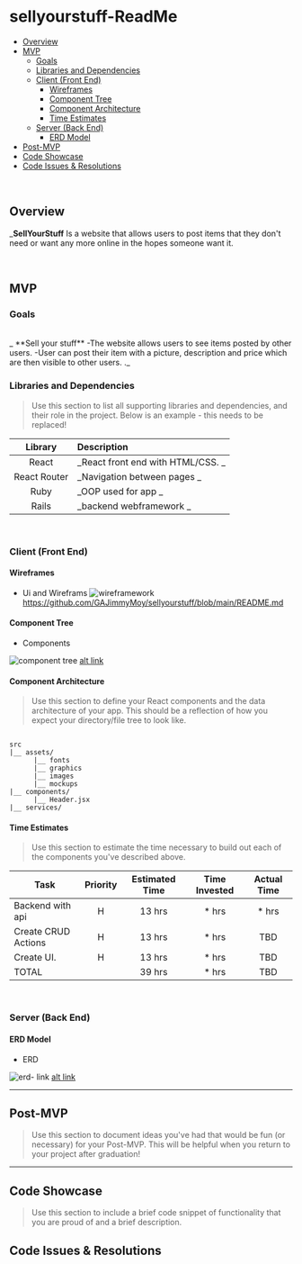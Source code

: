 # sellyourstuff-ReadMe


- [Overview](#overview)
- [MVP](#mvp)
  - [Goals](#goals)
  - [Libraries and Dependencies](#libraries-and-dependencies)
  - [Client (Front End)](#client-front-end)
    - [Wireframes](#wireframes)
    - [Component Tree](#component-tree)
    - [Component Architecture](#component-architecture)
    - [Time Estimates](#time-estimates)
  - [Server (Back End)](#server-back-end)
    - [ERD Model](#erd-model)
- [Post-MVP](#post-mvp)
- [Code Showcase](#code-showcase)
- [Code Issues & Resolutions](#code-issues--resolutions)

<br>

## Overview

_**SellYourStuff** Is a website that allows users to post items that they don't need or want any more online in the hopes someone want it. 

<br>

## MVP

### Goals
<br>
_ **Sell your stuff** 
    -The website allows users to see items posted by other users.
    -User can post their item with a picture, description and price which are then visible to other users.
    ._
<br>

### Libraries and Dependencies

> Use this section to list all supporting libraries and dependencies, and their role in the project. Below is an example - this needs to be replaced!

|     Library      | Description                                |
| :--------------: | :----------------------------------------- |
|      React       | _React front end with HTML/CSS.          _ |
|   React Router   | _Navigation between pages                _ |
|       Ruby       | _OOP used for app                        _ |
|     Rails        | _backend webframework                    _ |


<br>

### Client (Front End)

#### Wireframes
> 

- Ui and Wireframs
![wireframework](https://whimsical.com/sellyourstuff-6ELs8YTiwbVeW4PXKGJgyD)
https://github.com/GAJimmyMoy/sellyourstuff/blob/main/README.md


#### Component Tree

- Components

![component tree](https://lucid.app/lucidchart/deec78f8-cb54-413b-bb51-c9935722bef8/edit?viewport_loc=-11%2C5%2C1792%2C1117%2C0_0&invitationId=inv_7e116a89-90b1-4144-82e2-168a30fdee6a)
[alt link](https://imgur.com/TDsbrzK)

#### Component Architecture

> Use this section to define your React components and the data architecture of your app. This should be a reflection of how you expect your directory/file tree to look like. 

``` structure

src
|__ assets/
      |__ fonts
      |__ graphics
      |__ images
      |__ mockups
|__ components/
      |__ Header.jsx
|__ services/

```

#### Time Estimates

> Use this section to estimate the time necessary to build out each of the components you've described above.

| Task                | Priority | Estimated Time | Time Invested | Actual Time |
| ------------------- | :------: | :------------: | :-----------: | :---------: |
| Backend with api    |    H     |     13 hrs     |     * hrs     |    * hrs    |
| Create CRUD Actions |    H     |     13 hrs     |     * hrs     |     TBD     |
| Create UI.          |    H     |     13 hrs     |     * hrs     |     TBD     |
| TOTAL               |          |     39 hrs     |     * hrs     |     TBD     |



<br>

### Server (Back End)

#### ERD Model

- ERD

![erd- link](https://lucid.app/lucidchart/5e74bc95-3bfd-49df-8b5a-5ac36f6c09c6/edit?viewport_loc=-286%2C-137%2C2194%2C1368%2C0_0&invitationId=inv_90d5284d-146e-4a2f-80f5-695cfcddf28e)
[alt link](https://imgur.com/mCtuGot)
<br>

***

## Post-MVP

> Use this section to document ideas you've had that would be fun (or necessary) for your Post-MVP. This will be helpful when you return to your project after graduation!

***

## Code Showcase

> Use this section to include a brief code snippet of functionality that you are proud of and a brief description.

## Code Issues & Resolutions

> 

